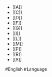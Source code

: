 - [[A]]
- [[C]]
- [[D]]
- [[F]]
- [[G]]
- [[I]]
- [[L]]
- [[M]]
- [[P]]
- [[R]]
- [[S]]

#English #Language 